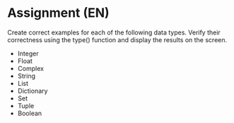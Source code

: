 # Assignment (EN)

Create correct examples for each of the following data types. 
Verify their correctness using the type() function and display the results on the screen.

- Integer
- Float
- Complex
- String
- List
- Dictionary
- Set
- Tuple
- Boolean